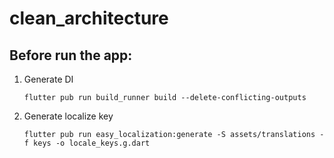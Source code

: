 # clean_architecture

## Before run the app:
1. Generate DI
    ``` 
    flutter pub run build_runner build --delete-conflicting-outputs
    ```

2. Generate localize key
    ``` 
    flutter pub run easy_localization:generate -S assets/translations -f keys -o locale_keys.g.dart
    ```
